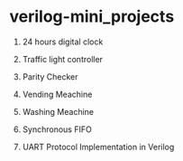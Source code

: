 # verilog-mini_projects

1. 24 hours digital clock

2. Traffic light controller

3. Parity Checker

4. Vending Meachine

5. Washing Meachine

6. Synchronous FIFO

7. UART Protocol Implementation in Verilog

